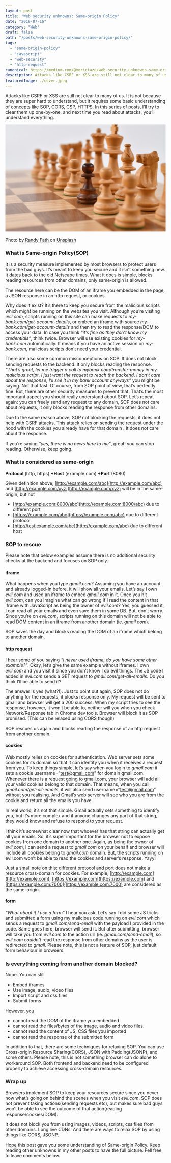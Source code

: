 ```yaml
---
layout: post
title: "Web security unknowns: Same-origin Policy"
date: "2019-07-16"
category: "Web"
draft: false
path: "/posts/web-security-unknowns-same-origin-policy/"
tags:
  - "same-origin-policy"
  - "javascript"
  - "web-security"
  - "http-request"
canonical: https://medium.com/@merictaze/web-security-unknowns-same-origin-policy-9182639bdb5f
description: Attacks like CSRF or XSS are still not clear to many of us. It is not because they are super hard to understand, but it requires some basic understanding of concepts like SOP, CORS, CSP, HTTPS. Let's start with what's Same-origin Policy
featuredImage: ./cover.jpeg
---
```


Attacks like CSRF or XSS are still not clear to many of us. It is not because they are super hard to understand, but it requires some basic understanding of concepts like SOP, CORS, CSP, HTTPS. In this series of posts, I’ll try to clear them up one-by-one, and next time you read about attacks, you’ll understand everything.

![](./cover.jpeg)<figcaption>Photo by <a href="https://unsplash.com/@randyfath">Randy Fath</a> on <a href="https://unsplash.com">Unsplash</a></figcaption>

### What is Same-origin Policy(SOP)

It is a security measure implemented by most browsers to protect users from the bad guys. It’s meant to keep you secure and it isn’t something new. It dates back to the old Netscape times. What it does is simple, blocks reading resources from other domains, only same-origin is allowed.

The resource here can be the DOM of an iframe you embedded in the page, a JSON response in an http request, or cookies.

Why does it exist? It’s there to keep you secure from the malicious scripts which might be running on the websites you visit. Although you’re visiting _evil.com_, scripts running on this site can make requests to _my-bank.com/get-account-details_, or embed an iframe with source _my-bank.com/get-account-details_ and then try to read the response/DOM to access your data. In case you think _“it’s fine as they don’t know my credentials”_, think twice. Browser will use existing cookies for _my-bank.com_ automatically. It means if you have an active session on _my-bank.com_, malicious scripts don’t need your credential.

There are also some common misconceptions on SOP. It does not block sending requests to the backend. It only blocks reading the response. _“That’s great, let me trigger a call to mybank.com/transfer-money in my malicious script. I just want the request to reach the backend, I don’t care about the response, I’ll see it in my bank account anyways”_ you might be saying. Not that fast. Of course, from SOP point of view, that’s perfectly fine. But, there are other security measures to prevent that. That’s the most important aspect you should really understand about SOP. Let’s repeat again: you can freely send any request to any domain, SOP does not care about requests, it only blocks reading the response from other domains.

Due to the same reason above, SOP not blocking the requests, it does not help with CSRF attacks. This attack relies on sending the request under the hood with the cookies you already have for that domain . It does not care about the response.

If you’re saying _“yes, there is no news here to me”_, great! you can stop reading. Otherwise, keep going.

### What is considered as same-origin

**Protocol** (http, https) **+Host** (example.com) **+Port** (8080)

Given definition above, [http://example.com/abc](http://example.com/abc) and [http://example.com/xyz](http://example.com/xyz) will be in the same-origin, but not

- [http://example.com:8000/abc](http://example.com:8000/abc) due to different port
- [https://example.com/abc](https://example.com/abc) due to different protocol
- [http://test.example.com/abc](http://example.com/abc) due to different host

### SOP to rescue

Please note that below examples assume there is no additional security checks at the backend and focuses on SOP only.

#### iframe

What happens when you type _gmail.com_? Assuming you have an account and already logged-in before, it will show all your emails. Let’s say I own _evil.com_ and used an iframe to embed _gmail.com_ in it. Once you hit _evil.com_, can you imagine what can go wrong if I read the content in that iframe with JavaScript as being the owner of _evil.com_? Yes, you guessed it, I can read all your emails and even save them in some DB. But, don’t worry. Since you’re on _evil.com_, scripts running on this domain will not be able to read DOM content in an iframe from another domain (ie. _gmail.com_).

SOP saves the day and blocks reading the DOM of an iframe which belong to another domain.

#### http request

I hear some of you saying _“I never used iframe, do you have some other example?”_. Okay, let’s give the same example without iframes. I own _evil.com_ and you visit it since you don’t know I do evil things. The JS code I added in _evil.com_ sends a GET request to _gmail.com/get-all-emails_. Do you think I’ll be able to send it?

The answer is yes (what?!). Just to point out again, SOP does not do anything for the requests, it blocks response only. My request will be sent to gmail and browser will get a 200 success. When my script tries to see the response, however, it won’t be able to, neither will you when you check Network/Response tab in Chrome dev tools. Browser will block it as SOP promised. (This can be relaxed using CORS though)

SOP rescues us again and blocks reading the response of an http request from another domain.

#### cookies

Web mostly relies on cookies for authentication. Web server sets some cookies for its domain so that it can identify you when it receives a request from you. To keep things simple, let’s say when you login to _gmail.com_ it sets a cookie username="test@gmail.com" for domain gmail.com. Whenever there is a request going to gmail.com, your browser will add all your valid cookies belong to that domain. That means, when you call _gmail.com/get-all-emails_, it will also send username=”test@gmail.com” without you realising. And Gmail’s web server will see who you are from the cookie and return all the emails you have.

In real world, it’s not that simple. Gmail actually sets something to identify you, but it’s more complex and if anyone changes any part of that string, they would know and refuse to respond to your request.

I think it’s somewhat clear now that whoever has that string can actually get all your emails. So, it’s super important for the browser not to expose cookies from one domain to another one. Again, as being the owner of _evil.com_, I can send a request to _gmail.com_ on your behalf and browser will include all cookies belong to _gmail.com_ domain. But, the scripts running on evil.com won’t be able to read the cookies and server’s response. Yayy!

Just a small note on this: different protocol and port does not make a resource cross-domain for cookies. For example, [http://example.com](http://example.com), [https://example.com](https://example.com) and [https://example.com:7000](https://example.com:7000) are considered as the same-origin.

#### form

_“What about if I use a form”_ I hear you ask. Let’s say I did some JS tricks and submitted a form using my malicious code running on _evil.com_ which sends a request to _gmail.com/send-email_ with the payload I provided in the code. Same goes here, browser will send it. But after submitting, browser will take you from _evil.com_ to the action url (ie. _gmail.com/send-email_), so _evil.com couldn’t_ read the response from other domains as the user is redirected to _gmail_. Please note, this is not a feature of SOP, just default form behaviour in browsers.

### Is everything coming from another domain blocked?

Nope. You can still

- Embed iframes
- Use image, audio, video files
- Import script and css files
- Submit forms

However, you

- cannot read the DOM of the iframe you embedded
- cannot read the files/bytes of the image, audio and video files.
- cannot read the content of JS, CSS files you imported
- cannot read the response of the submitted form

In addition to that, there are some techniques for relaxing SOP. You can use Cross-origin Resource Sharing(CORS), JSON with Padding(JSONP), and some others. Please note, this is not something browser can do alone to workaround SOP. Both frontend and backend need to be configured properly to achieve accessing cross-domain resources.

### Wrap up

Browsers implement SOP to keep your resources secure since you never now what’s going on behind the scenes when you visit _evil.com_. SOP does not prevent taking actions(sending requests etc), but makes sure bad guys won’t be able to see the outcome of that action(reading response/cookies/DOM).

It does not block you from using images, videos, scripts, css files from other domains. Long live CDNs! And there are ways to relax SOP by using things like CORS, JSONP.

Hope this post gave you some understanding of Same-origin Policy. Keep reading other unknowns in my other posts to have the full picture. Fell free to leave comments below.
